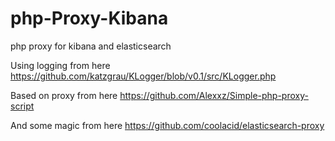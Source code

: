 php-Proxy-Kibana
================

php proxy for kibana and elasticsearch

Using logging from here https://github.com/katzgrau/KLogger/blob/v0.1/src/KLogger.php

Based on proxy from here https://github.com/Alexxz/Simple-php-proxy-script

And some magic from here https://github.com/coolacid/elasticsearch-proxy
